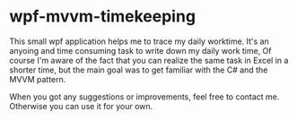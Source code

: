 # wpf-mvvm-timekeeping
This small wpf application helps me to trace my daily worktime.
It's an anyoing and time consuming task to write down my daily
work time, 
Of course I'm aware of the fact that you can realize the same task in 
Excel in a shorter time, but the main goal was to get familiar with the C#
and the MVVM pattern.

When you got any suggestions or improvements, feel free to contact me.
Otherwise you can use it for your own.
